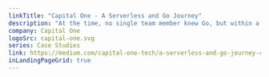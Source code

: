 ```yaml
---
linkTitle: "Capital One - A Serverless and Go Journey"
description: "At the time, no single team member knew Go, but within a month, everyone was writing in Go and we were building out the endpoints. It was the flexibility, how easy it was to use, and the really cool concept behind Go (how Go handles native concurrency, garbage collection, and of course safety+speed.) that helped engage us during the build. Also, who can beat that cute mascot!"
company: Capital One
logoSrc: capital-one.svg
series: Case Studies
link: https://medium.com/capital-one-tech/a-serverless-and-go-journey-credit-offers-api-74ef1f9fde7f
inLandingPageGrid: true
---
```

